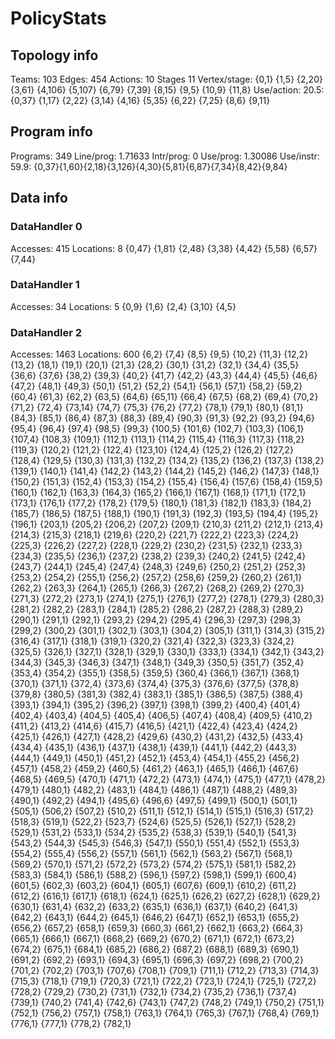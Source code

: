 # PolicyStats
## Topology info
Teams:		103
Edges:		454
Actions:	10
Stages		11
Vertex/stage:	{0,1} {1,5} {2,20} {3,61} {4,106} {5,107} {6,79} {7,39} {8,15} {9,5} {10,9} {11,8} 
Use/action:	20.5: {0,37} {1,17} {2,22} {3,14} {4,16} {5,35} {6,22} {7,25} {8,6} {9,11} 

## Program info
Programs:	349
Line/prog:	1.71633
Intr/prog:	0
Use/prog:	1.30086
Use/instr:	59.9: {0,37}{1,60}{2,18}{3,126}{4,30}{5,81}{6,87}{7,34}{8,42}{9,84}

## Data info

### DataHandler 0
Accesses:	415
Locations:	8
{0,47} {1,81} {2,48} {3,38} {4,42} {5,58} {6,57} {7,44} 

### DataHandler 1
Accesses:	34
Locations:	5
{0,9} {1,6} {2,4} {3,10} {4,5} 

### DataHandler 2
Accesses:	1463
Locations:	600
{6,2} {7,4} {8,5} {9,5} {10,2} {11,3} {12,2} {13,2} {18,1} {19,1} {20,1} {21,3} {28,2} {30,1} {31,2} {32,1} {34,4} {35,5} {36,6} {37,6} {38,2} {39,3} {40,2} {41,7} {42,2} {43,3} {44,4} {45,5} {46,6} {47,2} {48,1} {49,3} {50,1} {51,2} {52,2} {54,1} {56,1} {57,1} {58,2} {59,2} {60,4} {61,3} {62,2} {63,5} {64,6} {65,11} {66,4} {67,5} {68,2} {69,4} {70,2} {71,2} {72,4} {73,14} {74,7} {75,3} {76,2} {77,2} {78,1} {79,1} {80,1} {81,1} {84,3} {85,1} {86,4} {87,3} {88,3} {89,4} {90,3} {91,3} {92,2} {93,2} {94,6} {95,4} {96,4} {97,4} {98,5} {99,3} {100,5} {101,6} {102,7} {103,3} {106,1} {107,4} {108,3} {109,1} {112,1} {113,1} {114,2} {115,4} {116,3} {117,3} {118,2} {119,3} {120,2} {121,2} {122,4} {123,10} {124,4} {125,2} {126,2} {127,2} {128,4} {129,5} {130,3} {131,3} {132,2} {134,2} {135,2} {136,2} {137,3} {138,2} {139,1} {140,1} {141,4} {142,2} {143,2} {144,2} {145,2} {146,2} {147,3} {148,1} {150,2} {151,3} {152,4} {153,3} {154,2} {155,4} {156,4} {157,6} {158,4} {159,5} {160,1} {162,1} {163,3} {164,3} {165,2} {166,1} {167,1} {168,1} {171,1} {172,1} {173,1} {176,1} {177,2} {178,2} {179,5} {180,1} {181,3} {182,1} {183,3} {184,2} {185,7} {186,5} {187,5} {188,1} {190,1} {191,3} {192,3} {193,5} {194,4} {195,2} {196,1} {203,1} {205,2} {206,2} {207,2} {209,1} {210,3} {211,2} {212,1} {213,4} {214,3} {215,3} {218,1} {219,6} {220,2} {221,7} {222,2} {223,3} {224,2} {225,3} {226,2} {227,2} {228,1} {229,2} {230,2} {231,5} {232,1} {233,3} {234,3} {235,5} {236,1} {237,2} {238,2} {239,3} {240,2} {241,5} {242,4} {243,7} {244,1} {245,4} {247,4} {248,3} {249,6} {250,2} {251,2} {252,3} {253,2} {254,2} {255,1} {256,2} {257,2} {258,6} {259,2} {260,2} {261,1} {262,2} {263,3} {264,1} {265,1} {266,3} {267,2} {268,2} {269,2} {270,3} {271,3} {272,2} {273,1} {274,1} {275,1} {276,1} {277,2} {278,1} {279,3} {280,3} {281,2} {282,2} {283,1} {284,1} {285,2} {286,2} {287,2} {288,3} {289,2} {290,1} {291,1} {292,1} {293,2} {294,2} {295,4} {296,3} {297,3} {298,3} {299,2} {300,2} {301,1} {302,1} {303,1} {304,2} {305,1} {311,1} {314,3} {315,2} {316,4} {317,1} {318,1} {319,1} {320,2} {321,4} {322,3} {323,3} {324,2} {325,5} {326,1} {327,1} {328,1} {329,1} {330,1} {333,1} {334,1} {342,1} {343,2} {344,3} {345,3} {346,3} {347,1} {348,1} {349,3} {350,5} {351,7} {352,4} {353,4} {354,2} {355,1} {358,5} {359,5} {360,4} {366,1} {367,1} {368,1} {370,1} {371,1} {372,4} {373,6} {374,4} {375,3} {376,6} {377,5} {378,8} {379,8} {380,5} {381,3} {382,4} {383,1} {385,1} {386,5} {387,5} {388,4} {393,1} {394,1} {395,2} {396,2} {397,1} {398,1} {399,2} {400,4} {401,4} {402,4} {403,4} {404,5} {405,4} {406,5} {407,4} {408,4} {409,5} {410,2} {411,2} {413,2} {414,6} {415,7} {416,5} {421,1} {422,4} {423,4} {424,2} {425,1} {426,1} {427,1} {428,2} {429,6} {430,2} {431,2} {432,5} {433,4} {434,4} {435,1} {436,1} {437,1} {438,1} {439,1} {441,1} {442,2} {443,3} {444,1} {449,1} {450,1} {451,2} {452,1} {453,4} {454,1} {455,2} {456,2} {457,1} {458,2} {459,2} {460,5} {461,2} {463,1} {465,1} {466,1} {467,6} {468,5} {469,5} {470,1} {471,1} {472,2} {473,1} {474,1} {475,1} {477,1} {478,2} {479,1} {480,1} {482,2} {483,1} {484,1} {486,1} {487,1} {488,2} {489,3} {490,1} {492,2} {494,1} {495,6} {496,6} {497,5} {499,1} {500,1} {501,1} {505,1} {506,2} {507,2} {510,2} {511,1} {512,1} {514,1} {515,1} {516,3} {517,2} {518,3} {519,1} {522,2} {523,7} {524,6} {525,5} {526,1} {527,1} {528,2} {529,1} {531,2} {533,1} {534,2} {535,2} {538,3} {539,1} {540,1} {541,3} {543,2} {544,3} {545,3} {546,3} {547,1} {550,1} {551,4} {552,1} {553,3} {554,2} {555,4} {556,2} {557,1} {561,1} {562,1} {563,2} {567,1} {568,1} {569,2} {570,1} {571,2} {572,2} {573,2} {574,2} {575,1} {581,1} {582,2} {583,3} {584,1} {586,1} {588,2} {596,1} {597,2} {598,1} {599,1} {600,4} {601,5} {602,3} {603,2} {604,1} {605,1} {607,6} {609,1} {610,2} {611,2} {612,2} {616,1} {617,1} {618,1} {624,1} {625,1} {626,2} {627,2} {628,1} {629,2} {630,1} {631,4} {632,2} {633,2} {635,1} {636,1} {637,1} {640,2} {641,3} {642,2} {643,1} {644,2} {645,1} {646,2} {647,1} {652,1} {653,1} {655,2} {656,2} {657,2} {658,1} {659,3} {660,3} {661,2} {662,1} {663,2} {664,3} {665,1} {666,1} {667,1} {668,2} {669,2} {670,2} {671,1} {672,1} {673,2} {674,2} {675,1} {684,1} {685,2} {686,2} {687,2} {688,1} {689,3} {690,1} {691,2} {692,2} {693,1} {694,3} {695,1} {696,3} {697,2} {698,2} {700,2} {701,2} {702,2} {703,1} {707,6} {708,1} {709,1} {711,1} {712,2} {713,3} {714,3} {715,3} {718,1} {719,1} {720,3} {721,1} {722,2} {723,1} {724,1} {725,1} {727,2} {728,2} {729,2} {730,2} {731,1} {732,1} {734,2} {735,2} {736,1} {737,4} {739,1} {740,2} {741,4} {742,6} {743,1} {747,2} {748,2} {749,1} {750,2} {751,1} {752,1} {756,2} {757,1} {758,1} {763,1} {764,1} {765,3} {767,1} {768,4} {769,1} {776,1} {777,1} {778,2} {782,1} 